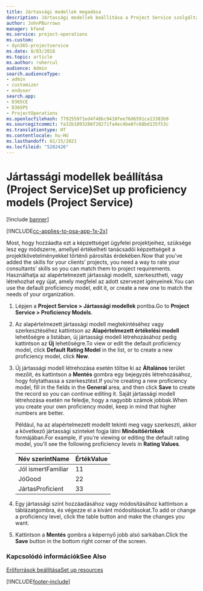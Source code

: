 ```yaml
---
title: Jártassági modellek megadása
description: Jártassági modellek beállítása a Project Service szolgáltatásban
author: JohnPBurrows
manager: kfend
ms.service: project-operations
ms.custom:
- dyn365-projectservice
ms.date: 8/03/2018
ms.topic: article
ms.author: ruhercul
audience: Admin
search.audienceType:
- admin
- customizer
- enduser
search.app:
- D365CE
- D365PS
- ProjectOperations
ms.openlocfilehash: 779255971ed4f48bc9410fee76d6591ca13383b9
ms.sourcegitcommit: fa32b1893286f20271fa4ec4be8fc68bd135f53c
ms.translationtype: HT
ms.contentlocale: hu-HU
ms.lasthandoff: 02/15/2021
ms.locfileid: "5282426"
---
```

# <a name="set-up-proficiency-models-project-service"></a><span data-ttu-id="96ffb-103">Jártassági modellek beállítása (Project Service)</span><span class="sxs-lookup"><span data-stu-id="96ffb-103">Set up proficiency models (Project Service)</span></span>

[!include [banner](../includes/psa-now-project-operations.md)]

[!INCLUDE[cc-applies-to-psa-app-1x-2x](../includes/cc-applies-to-psa-app-1x-2x.md)]

<span data-ttu-id="96ffb-104">Most, hogy hozzáadta ezt a képzettséget ügyfelei projektjeihez, szüksége lesz egy módszerre, amellyel értékelheti tanácsadói képzettségeit a projektkövetelményekkel történő párosítás érdekében.</span><span class="sxs-lookup"><span data-stu-id="96ffb-104">Now that you’ve added the skills for your clients’ projects, you need a way to rate your consultants’ skills so you can match them to project requirements.</span></span> <span data-ttu-id="96ffb-105">Használhatja az alapértelmezett jártassági modellt, szerkesztheti, vagy létrehozhat egy újat, amely megfelel az adott szervezet igényeinek.</span><span class="sxs-lookup"><span data-stu-id="96ffb-105">You can use the default proficiency model, edit it, or create a new one to match the needs of your organization.</span></span>  
  
1.  <span data-ttu-id="96ffb-106">Lépjen a **Project Service > Jártassági modellek** pontba.</span><span class="sxs-lookup"><span data-stu-id="96ffb-106">Go to **Project Service > Proficiency Models**.</span></span>  
  
2.  <span data-ttu-id="96ffb-107">Az alapértelmezett jártassági modell megtekintéséhez vagy szerkesztéséhez kattintson az **Alapértelmezett értékelési modell** lehetőségre a listában, új jártassági modell létrehozásához pedig kattintson az **Új** lehetőségre.</span><span class="sxs-lookup"><span data-stu-id="96ffb-107">To view or edit the default proficiency model, click **Default Rating Model** in the list, or to create a new proficiency model, click **New**.</span></span>  
  
3.  <span data-ttu-id="96ffb-108">Új jártassági modell létrehozása esetén töltse ki az **Általános** terület mezőit, és kattintson a **Mentés** gombra egy bejegyzés létrehozásához, hogy folytathassa a szerkesztést.</span><span class="sxs-lookup"><span data-stu-id="96ffb-108">If you’re creating a new proficiency model, fill in the fields in the **General** area, and then click **Save** to create the record so you can continue editing it.</span></span> <span data-ttu-id="96ffb-109">Saját jártassági modell létrehozása esetén ne feledje, hogy a nagyobb számok jobbak.</span><span class="sxs-lookup"><span data-stu-id="96ffb-109">When you create your own proficiency model, keep in mind that higher numbers are better.</span></span>  
  
     <span data-ttu-id="96ffb-110">Például, ha az alapértelmezett modellt tekinti meg vagy szerkeszti, akkor a következő jártassági szinteket fogja látni **Minősítőértékek** formájában.</span><span class="sxs-lookup"><span data-stu-id="96ffb-110">For example, if you’re viewing or editing the default rating model, you’ll see the following proficiency levels in **Rating Values**.</span></span>  
  
    |<span data-ttu-id="96ffb-111">Név szerint</span><span class="sxs-lookup"><span data-stu-id="96ffb-111">Name</span></span>|<span data-ttu-id="96ffb-112">Érték</span><span class="sxs-lookup"><span data-stu-id="96ffb-112">Value</span></span>|  
    |----------|-----------|  
    |<span data-ttu-id="96ffb-113">Jól ismert</span><span class="sxs-lookup"><span data-stu-id="96ffb-113">Familiar</span></span>|<span data-ttu-id="96ffb-114">1</span><span class="sxs-lookup"><span data-stu-id="96ffb-114">1</span></span>|  
    |<span data-ttu-id="96ffb-115">Jó</span><span class="sxs-lookup"><span data-stu-id="96ffb-115">Good</span></span>|<span data-ttu-id="96ffb-116">2</span><span class="sxs-lookup"><span data-stu-id="96ffb-116">2</span></span>|  
    |<span data-ttu-id="96ffb-117">Jártas</span><span class="sxs-lookup"><span data-stu-id="96ffb-117">Proficient</span></span>|<span data-ttu-id="96ffb-118">3</span><span class="sxs-lookup"><span data-stu-id="96ffb-118">3</span></span>|  
  
4.  <span data-ttu-id="96ffb-119">Egy jártassági szint hozzáadásához vagy módosításához kattintson a táblázatgombra, és végezze el a kívánt módosításokat.</span><span class="sxs-lookup"><span data-stu-id="96ffb-119">To add or change a proficiency level, click the table button and make the changes you want.</span></span>  
  
5.  <span data-ttu-id="96ffb-120">Kattintson a **Mentés** gombra a képernyő jobb alsó sarkában.</span><span class="sxs-lookup"><span data-stu-id="96ffb-120">Click the **Save** button in the bottom right corner of the screen.</span></span>  
  
### <a name="see-also"></a><span data-ttu-id="96ffb-121">Kapcsolódó információk</span><span class="sxs-lookup"><span data-stu-id="96ffb-121">See Also</span></span>  
 [<span data-ttu-id="96ffb-122">Erőforrások beállítása</span><span class="sxs-lookup"><span data-stu-id="96ffb-122">Set up resources</span></span>](../psa/set-up-resources.md)


[!INCLUDE[footer-include](../includes/footer-banner.md)]